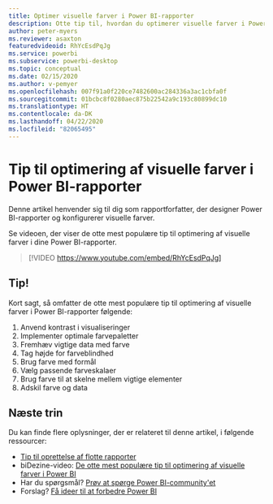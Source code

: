 ```yaml
---
title: Optimer visuelle farver i Power BI-rapporter
description: Otte tip til, hvordan du optimerer visuelle farver i Power BI-rapportvisualiseringer, i Power BI Desktop eller i Power BI-tjenesten.
author: peter-myers
ms.reviewer: asaxton
featuredvideoid: RhYcEsdPqJg
ms.service: powerbi
ms.subservice: powerbi-desktop
ms.topic: conceptual
ms.date: 02/15/2020
ms.author: v-pemyer
ms.openlocfilehash: 007f91a0f220ce7482600ac284336a3ac1cbfa0f
ms.sourcegitcommit: 01bcbc8f0280aec875b22542a9c193c80899dc10
ms.translationtype: HT
ms.contentlocale: da-DK
ms.lasthandoff: 04/22/2020
ms.locfileid: "82065495"
---
```

# <a name="tips-to-optimize-visual-colors-in-power-bi-reports"></a>Tip til optimering af visuelle farver i Power BI-rapporter

Denne artikel henvender sig til dig som rapportforfatter, der designer Power BI-rapporter og konfigurerer visuelle farver.

Se videoen, der viser de otte mest populære tip til optimering af visuelle farver i dine Power BI-rapporter.

> [!VIDEO https://www.youtube.com/embed/RhYcEsdPqJg]

## <a name="tips"></a>Tip!

Kort sagt, så omfatter de otte mest populære tip til optimering af visuelle farver i Power BI-rapporter følgende:

1. Anvend kontrast i visualiseringer
1. Implementer optimale farvepaletter
1. Fremhæv vigtige data med farve
1. Tag højde for farveblindhed
1. Brug farve med formål
1. Vælg passende farveskalaer
1. Brug farve til at skelne mellem vigtige elementer
1. Adskil farve og data

## <a name="next-steps"></a>Næste trin

Du kan finde flere oplysninger, der er relateret til denne artikel, i følgende ressourcer:

- [Tip til oprettelse af flotte rapporter](../desktop-tips-and-tricks-for-creating-reports.md)
- biDezine-video: [De otte mest populære tip til optimering af visuelle farver i Power BI](https://www.youtube.com/watch?v=RhYcEsdPqJg)
- Har du spørgsmål? [Prøv at spørge Power BI-community'et](https://community.powerbi.com/)
- Forslag? [Få ideer til at forbedre Power BI](https://ideas.powerbi.com)
